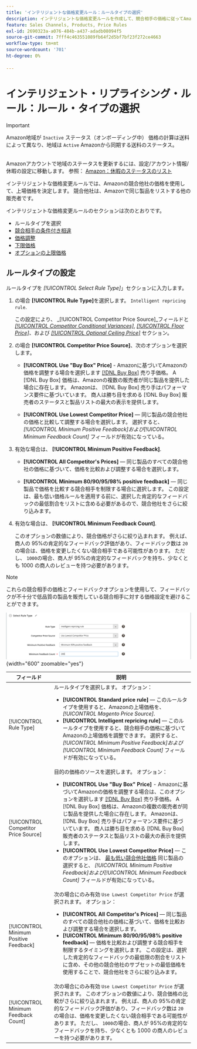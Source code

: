 ```yaml
---
title: 'インテリジェントな価格変更ルール：ルールタイプの選択'
description: インテリジェントな価格変更ルールを作成して、競合相手の価格に従ってAmazonの上場価格を決定します。
feature: Sales Channels, Products, Price Rules
exl-id: 2690323a-a076-484b-a437-adadb08094f5
source-git-commit: 7fff4c463551089fb64f2d5bf7bf23f272ce4663
workflow-type: tm+mt
source-wordcount: '701'
ht-degree: 0%

---
```


# インテリジェント・リプライシング・ルール：ルール・タイプの選択

>[!IMPORTANT]
>
>Amazon地域が `Inactive` ステータス（オンボーディング中） 価格の計算は送料によって異なり、地域は `Active` Amazonから同期する送料のステータス。<br><br>
>
>Amazonアカウントで地域のステータスを更新するには、設定/アカウント情報/休暇の設定に移動します。 参照： [Amazon：休暇のステータスのリスト](https://sellercentral.amazon.com/gp/help/help.html?itemID=200135620/&quot;target=&quot;_blank)

インテリジェントな価格変更ルールでは、Amazonの競合他社の価格を使用して、上場価格を決定します。 競合他社は、Amazonで同じ製品をリストする他の販売者です。

インテリジェントな価格変更ルールのセクションは次のとおりです。

- ルールタイプを選択
- [競合相手の条件付き相違](./competitor-conditional-variances.md)
- [価格調整](./price-adjustment.md)
- [下限価格](./floor-price.md)
- [オプションの上限価格](./optional-ceiling-price.md)

## ルールタイプの設定

ルールタイプを _[!UICONTROL Select Rule Type]_」セクションに入力します。

1. の場合 **[!UICONTROL Rule Type]**&#x200B;を選択します。 `Intelligent repricing rule`.

   この設定により、 _[!UICONTROL Competitor Price Source]_フィールドと [_[!UICONTROL Competitor Conditional Variances]_](./competitor-conditional-variances.md), [_[!UICONTROL Floor Price]_](./floor-price.md)、および [_[!UICONTROL Optional Ceiling Price]_](./optional-ceiling-price.md) セクション。

1. の場合 **[!UICONTROL Competitor Price Source]**、次のオプションを選択します。

   - **[!UICONTROL Use "Buy Box" Price]** - Amazonに基づいてAmazonの価格を調整する場合を選択します [[!DNL Buy Box]](./buy-box-competitor-pricing.md) 売り手価格。 A [!DNL Buy Box] 価格は、Amazonの複数の販売者が同じ製品を提供した場合に存在します。 Amazonは、 [!DNL Buy Box] 売り手はパフォーマンス要件に基づいています。 商人は勝ち目を求める [!DNL Buy Box] 販売者のステータスと製品リストの最大の表示を提供します。

   - **[!UICONTROL Use Lowest Competitor Price]**  — 同じ製品の競合他社の価格と比較して調整する場合を選択します。 選択すると、 _[!UICONTROL Minimum Positive Feedback]_および_[!UICONTROL Minimum Feedback Count]_ フィールドが有効になっている。

1. 有効な場合は、 **[!UICONTROL Minimum Positive Feedback]**.

   - **[!UICONTROL All Competitor's Prices]**  — 同じ製品のすべての競合他社の価格に基づいて、価格を比較および調整する場合を選択します。

   - **[!UICONTROL Minimum 80/90/95/98% positive feedback]**  — 同じ製品で価格を比較する競合相手を制限する場合に選択します。 この設定は、最も低い価格ルールを適用する前に、選択した肯定的なフィードバックの最低割合をリストに含める必要があるので、競合他社をさらに絞り込みます。

1. 有効な場合は、 **[!UICONTROL Minimum Feedback Count]**.

   このオプションの数値により、競合価格がさらに絞り込まれます。 例えば、商人の 95%の肯定的なフィードバック評価があり、フィードバック数は `20`の場合は、価格を変更したくない競合相手である可能性があります。 ただし、 `1000`の場合、商人が 95%の肯定的なフィードバックを持ち、少なくとも 1000 の商人のレビューを持つ必要があります。

>[!NOTE]
>
>これらの競合相手の価格とフィードバックオプションを使用して、フィードバックが不十分で低品質の製品を販売している競合相手に対する価格設定を避けることができます。

![インテリジェントな価格変更ルール — ルールタイプの選択](assets/ob-intelligent-price-rule-type.png){width="600" zoomable="yes"}

| フィールド | 説明 |
|----------------------------------------|-----------------------------------------------------------------------------------------------------------------------------------------------------------------------------------------------------------------------------------------------------------------------------------------------------------------------------------------------------------------------------------------------------------------------------------------------------------------------------------------------------------------------------------------------------------------------------------------------------------------------------------------------------------------------------------------------------------------------------------------------------------------------------------------------------------------------------------------------------------------------------------------|
| [!UICONTROL Rule Type] | ルールタイプを選択します。 オプション：<ul><li>**[!UICONTROL Standard price rule]**  — このルールタイプを使用すると、Amazonの上場価格を、 _[!UICONTROL Magento Price Source]_. </li><li>**[!UICONTROL Intelligent repricing rule]**  — このルールタイプを使用すると、競合相手の価格に基づいてAmazonの上場価格を調整できます。 選択すると、 _[!UICONTROL Minimum Positive Feedback]_および_[!UICONTROL Minimum Feedback Count]_ フィールドが有効になっている。</li></ul> |
| [!UICONTROL Competitor Price Source] | 目的の価格のソースを選択します。 オプション：<ul><li>**[!UICONTROL Use "Buy Box" Price]** - Amazonに基づいてAmazonの価格を調整する場合は、このオプションを選択します [[!DNL Buy Box]](./buy-box-competitor-pricing.md) 売り手価格。 A [!DNL Buy Box] 価格は、Amazonの複数の販売者が同じ製品を提供した場合に存在します。 Amazonは、 [!DNL Buy Box] 売り手はパフォーマンス要件に基づいています。 商人は勝ち目を求める [!DNL Buy Box] 販売者のステータスと製品リストの最大の表示を提供します。</li><li>**[!UICONTROL Use Lowest Competitor Price]**  — このオプションは、 [最も低い競合他社価格](./lowest-competitor-pricing.md) 同じ製品の 選択すると、 _[!UICONTROL Minimum Positive Feedback]_および_[!UICONTROL Minimum Feedback Count]_ フィールドが有効になっている。</li></ul> |
| [!UICONTROL Minimum Positive Feedback] | 次の場合にのみ有効 `Use Lowest Competitor Price` が選択されます。 オプション：<ul><li>**[!UICONTROL All Competitor's Prices]**  — 同じ製品のすべての競合他社の価格に基づいて、価格を比較および調整する場合を選択します。</li><li>**[!UICONTROL Minimum 80/90/95/98% positive feedback]**  — 価格を比較および調整する競合相手を制限するタイミングを選択します。 この設定は、選択した肯定的なフィードバックの最低限の割合をリストに含め、その他の競合他社のサブセットの最低価格を使用することで、競合他社をさらに絞り込みます。</li></ul> |
| [!UICONTROL Minimum Feedback Count] | 次の場合にのみ有効 `Use Lowest Competitor Price` が選択されます。 このオプションの数値により、競合価格の比較がさらに絞り込まれます。 例えば、商人の 95%の肯定的なフィードバック評価があり、フィードバック数は `20`の場合は、価格を変更したくない競合相手である可能性があります。 ただし、 `1000`の場合、商人が 95%の肯定的なフィードバックを持ち、少なくとも 1000 の商人のレビューを持つ必要があります。 |
